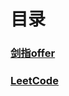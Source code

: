 # 目录

### [剑指offer](https://github.com/anliux/PracticePool/tree/master/jzoffer)
### [LeetCode](https://github.com/anliux/PracticePool/tree/master/LeetCode)
